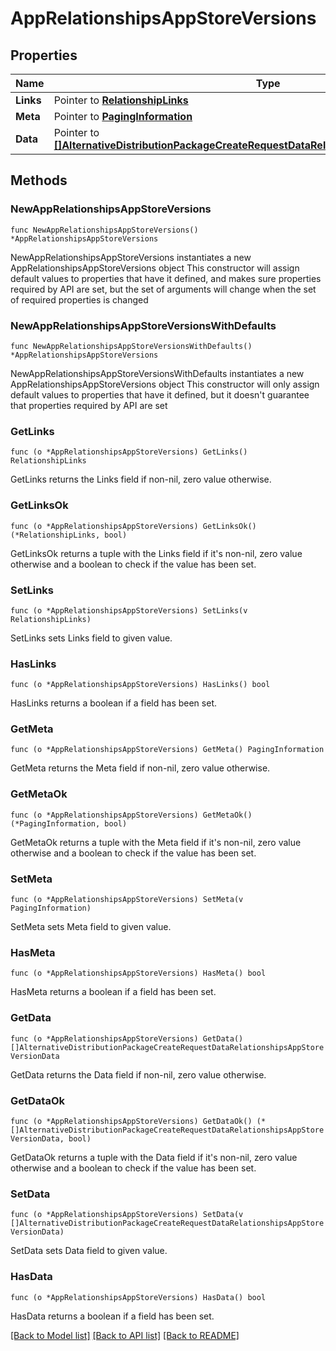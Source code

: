 # AppRelationshipsAppStoreVersions

## Properties

Name | Type | Description | Notes
------------ | ------------- | ------------- | -------------
**Links** | Pointer to [**RelationshipLinks**](RelationshipLinks.md) |  | [optional] 
**Meta** | Pointer to [**PagingInformation**](PagingInformation.md) |  | [optional] 
**Data** | Pointer to [**[]AlternativeDistributionPackageCreateRequestDataRelationshipsAppStoreVersionData**](AlternativeDistributionPackageCreateRequestDataRelationshipsAppStoreVersionData.md) |  | [optional] 

## Methods

### NewAppRelationshipsAppStoreVersions

`func NewAppRelationshipsAppStoreVersions() *AppRelationshipsAppStoreVersions`

NewAppRelationshipsAppStoreVersions instantiates a new AppRelationshipsAppStoreVersions object
This constructor will assign default values to properties that have it defined,
and makes sure properties required by API are set, but the set of arguments
will change when the set of required properties is changed

### NewAppRelationshipsAppStoreVersionsWithDefaults

`func NewAppRelationshipsAppStoreVersionsWithDefaults() *AppRelationshipsAppStoreVersions`

NewAppRelationshipsAppStoreVersionsWithDefaults instantiates a new AppRelationshipsAppStoreVersions object
This constructor will only assign default values to properties that have it defined,
but it doesn't guarantee that properties required by API are set

### GetLinks

`func (o *AppRelationshipsAppStoreVersions) GetLinks() RelationshipLinks`

GetLinks returns the Links field if non-nil, zero value otherwise.

### GetLinksOk

`func (o *AppRelationshipsAppStoreVersions) GetLinksOk() (*RelationshipLinks, bool)`

GetLinksOk returns a tuple with the Links field if it's non-nil, zero value otherwise
and a boolean to check if the value has been set.

### SetLinks

`func (o *AppRelationshipsAppStoreVersions) SetLinks(v RelationshipLinks)`

SetLinks sets Links field to given value.

### HasLinks

`func (o *AppRelationshipsAppStoreVersions) HasLinks() bool`

HasLinks returns a boolean if a field has been set.

### GetMeta

`func (o *AppRelationshipsAppStoreVersions) GetMeta() PagingInformation`

GetMeta returns the Meta field if non-nil, zero value otherwise.

### GetMetaOk

`func (o *AppRelationshipsAppStoreVersions) GetMetaOk() (*PagingInformation, bool)`

GetMetaOk returns a tuple with the Meta field if it's non-nil, zero value otherwise
and a boolean to check if the value has been set.

### SetMeta

`func (o *AppRelationshipsAppStoreVersions) SetMeta(v PagingInformation)`

SetMeta sets Meta field to given value.

### HasMeta

`func (o *AppRelationshipsAppStoreVersions) HasMeta() bool`

HasMeta returns a boolean if a field has been set.

### GetData

`func (o *AppRelationshipsAppStoreVersions) GetData() []AlternativeDistributionPackageCreateRequestDataRelationshipsAppStoreVersionData`

GetData returns the Data field if non-nil, zero value otherwise.

### GetDataOk

`func (o *AppRelationshipsAppStoreVersions) GetDataOk() (*[]AlternativeDistributionPackageCreateRequestDataRelationshipsAppStoreVersionData, bool)`

GetDataOk returns a tuple with the Data field if it's non-nil, zero value otherwise
and a boolean to check if the value has been set.

### SetData

`func (o *AppRelationshipsAppStoreVersions) SetData(v []AlternativeDistributionPackageCreateRequestDataRelationshipsAppStoreVersionData)`

SetData sets Data field to given value.

### HasData

`func (o *AppRelationshipsAppStoreVersions) HasData() bool`

HasData returns a boolean if a field has been set.


[[Back to Model list]](../README.md#documentation-for-models) [[Back to API list]](../README.md#documentation-for-api-endpoints) [[Back to README]](../README.md)


